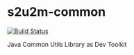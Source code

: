 # s2u2m-common

[![Build Status](https://travis-ci.org/S2U2MLancer/s2u2m-common.svg?branch=dev)](https://travis-ci.org/S2U2MLancer/s2u2m-common)

Java Common Utils Library as Dev Toolkit